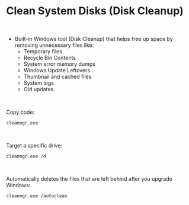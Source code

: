# Clean System Disks (Disk Cleanup)

<br> 

- Built-in Windows tool (Disk Cleanup) that helps free up space by removing unnecessary files like:
  - Temporary files
  - Recycle Bin Contents
  - System error memory dumps
  - Windows Update Leftovers
  - Thumbnail and cached files
  - System logs
  - Old updates.

<br>

Copy code:
```shell
cleanmgr.exe
```

<br>

Target a specific drive:
```shell
cleanmgr.exe /d
```

<br>

Automatically deletes the files that are left behind after you upgrade Windows:
```shell
cleanmgr.exe /autoclean
```
